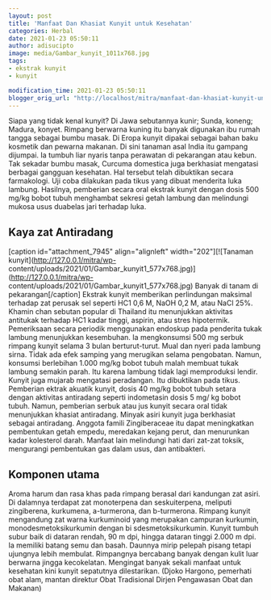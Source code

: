 ```yaml
---
layout: post
title: 'Manfaat Dan Khasiat Kunyit untuk Kesehatan'
categories: Herbal
date: 2021-01-23 05:50:11
author: adisucipto
image: media/Gambar_kunyit_1011x768.jpg
tags:
- ekstrak kunyit
- kunyit

modification_time: 2021-01-23 05:50:11
blogger_orig_url: "http://localhost/mitra/manfaat-dan-khasiat-kunyit-untuk.html"
---
```


Siapa yang tidak kenal kunyit? Di Jawa sebutannya kunir; Sunda, koneng;
Madura, konyet. Rimpang berwarna kuning itu banyak digunakan ibu rumah tangga
sebagai bumbu masak. Di Eropa kunyit dipakai sebagai bahan baku kosmetik dan
pewarna makanan. Di sini tanaman asal India itu gampang dijumpai. Ia tumbuh
liar nyaris tanpa perawatan di pekarangan atau kebun. Tak sekadar bumbu masak,
Curcuma domestica juga berkhasiat mengatasi berbagai gangguan kesehatan. Hal
tersebut telah dibuktikan secara farmakologi. Uji coba dilakukan pada tikus
yang dibuat menderita luka lambung. Hasilnya, pemberian secara oral ekstrak
kunyit dengan dosis 500 mg/kg bobot tubuh menghambat sekresi getah lambung dan
melindungi mukosa usus duabelas jari terhadap luka.

## Kaya zat Antiradang

[caption id="attachment_7945" align="alignleft" width="202"][![Tanaman
kunyit](http://127.0.0.1/mitra/wp-
content/uploads/2021/01/Gambar_kunyit1_577x768.jpg)](http://127.0.0.1/mitra/wp-
content/uploads/2021/01/Gambar_kunyit1_577x768.jpg) Banyak di tanam di
pekarangan[/caption] Ekstrak kunyit memberikan perlindungan maksimal terhadap
zat perusak sel seperti HC1 0,6 M, NaOH 0,2 M, atau NaCl 25%. Khamin chan
sebutan popular di Thailand itu menunjukkan aktivitas antitukak terhadap HC1
kadar tinggi, aspirin, atau stres hipotermik. Pemeriksaan secara periodik
menggunakan endoskup pada penderita tukak lambung menunjukkan kesembuhan. Ia
mengkonsumsi 500 mg serbuk rimpang kunyit selama 3 bulan berturut-turut. Mual
dan nyeri pada lambung sirna. Tidak ada efek samping yang merugikan selama
pengobatan. Namun, konsumsi berlebihan 1.000 mg/kg bobot tubuh malah membuat
tukak lambung semakin parah. Itu karena lambung tidak lagi memproduksi lendir.
Kunyit juga mujarab mengatasi peradangan. Itu dibuktikan pada tikus. Pemberian
ektrak akuatik kunyit, dosis 40 mg/kg bobot tubuh setara dengan aktivitas
antiradang seperti indometasin dosis 5 mg/ kg bobot tubuh. Namun, pemberian
serbuk atau jus kunyit secara oral tidak menunjukkan khasiat antiradang.
Minyak asiri kunyit juga berkhasiat sebagai antiradang. Anggota famili
Zingiberaceae itu dapat meningkatkan pembentukan getah empedu, meredakan
kejang perut, dan menurunkan kadar kolesterol darah. Manfaat lain melindungi
hati dari zat-zat toksik, mengurangi pembentukan gas dalam usus, dan
antibakteri.

## Komponen utama

Aroma harum dan rasa khas pada rimpang berasal dari kandungan zat asiri. Di
dalamnya terdapat zat monoterpena dan seskuiterpena, meliputi zingiberena,
kurkumena, a-turmerona, dan b-turmerona. Rimpang kunyit mengandung zat warna
kurkuminoid yang merupakan campuran kurkumin, monodesmetoksikurkumin dengan bi
sdesmetoksikurkumin. Kunyit tumbuh subur baik di dataran rendah, 90 m dpi,
hingga dataran tinggi 2.000 m dpi. Ia memiliki batang semu dan basah. Daunnya
mirip pelepah pisang tetapi ujungnya lebih membulat. Rimpangnya bercabang
banyak dengan kulit luar berwarna jingga kecokelatan. Mengingat banyak sekali
manfaat untuk kesehatan kini kunyit sepatutnya dilestarikan. (Djoko Hargono,
pemerhati obat alam, mantan direktur Obat Tradisional Dirjen Pengawasan Obat
dan Makanan)



